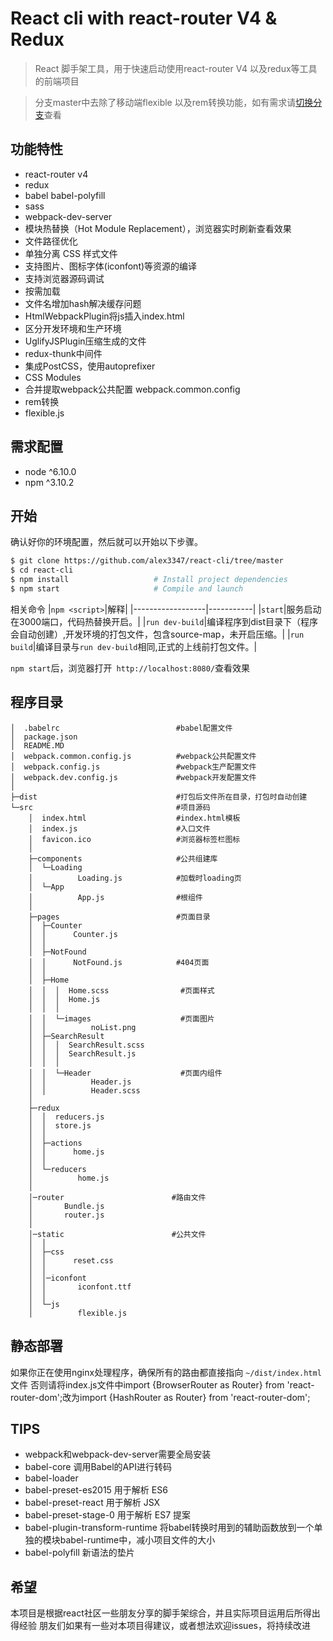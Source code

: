 # React cli with react-router V4 & Redux

> React 脚手架工具，用于快速启动使用react-router V4 以及redux等工具的前端项目

> 分支master中去除了移动端flexible 以及rem转换功能，如有需求请[切换分支](https://github.com/alex3347/react-cli/tree/master)查看
## 功能特性
- react-router v4
- redux
- babel babel-polyfill
- sass
- webpack-dev-server
- 模块热替换（Hot Module Replacement），浏览器实时刷新查看效果
- 文件路径优化
- 单独分离 CSS 样式文件
- 支持图片、图标字体(iconfont)等资源的编译
- 支持浏览器源码调试
- 按需加载
- 文件名增加hash解决缓存问题
- HtmlWebpackPlugin将js插入index.html
- 区分开发环境和生产环境
- UglifyJSPlugin压缩生成的文件
- redux-thunk中间件
- 集成PostCSS，使用autoprefixer
- CSS Modules
- 合并提取webpack公共配置 webpack.common.config
- rem转换
- flexible.js

## 需求配置
- node ^6.10.0
- npm ^3.10.2

## 开始

确认好你的环境配置，然后就可以开始以下步骤。

```bash
$ git clone https://github.com/alex3347/react-cli/tree/master
$ cd react-cli
$ npm install                   # Install project dependencies
$ npm start                     # Compile and launch
```
相关命令
|`npm <script>`|解释|
|------------------|-----------|
|`start`|服务启动在3000端口，代码热替换开启。|
|`run dev-build`|编译程序到dist目录下（程序会自动创建）,开发环境的打包文件，包含source-map，未开启压缩。|
|`run build`|编译目录与`run dev-build`相同,正式的上线前打包文件。|

`npm start`后，浏览器打开` http://localhost:8080/`查看效果

## 程序目录



```
│  .babelrc                          #babel配置文件
│  package.json
│  README.MD
│  webpack.common.config.js          #webpack公共配置文件
│  webpack.config.js                 #webpack生产配置文件
│  webpack.dev.config.js             #webpack开发配置文件
│  
├─dist                               #打包后文件所在目录，打包时自动创建
└─src                                #项目源码
    │  index.html                    #index.html模板
    │  index.js                      #入口文件
    │  favicon.ico                   #浏览器标签栏图标
    │  
    ├─components                     #公共组建库
    │  └─Loading
    │          Loading.js            #加载时loading页
    │  └─App
    │          App.js                #根组件
    │          
    ├─pages                          #页面目录
    │  ├─Counter
    │  │      Counter.js
    │  │      
    │  ├─NotFound
    │  │      NotFound.js            #404页面
    │  │      
    │  ├─Home
    │  │  │  Home.scss                #页面样式
    │  │  │  Home.js
    │  │  │  
    │  │  └─images                    #页面图片
    │  │          noList.png
    │  ├─SearchResult
    │  │  │  SearchResult.scss
    │  │  │  SearchResult.js
    │  │  │  
    │  │  └─Header                    #页面内组件
    │  │          Header.js
    │  │          Header.scss
    │          
    ├─redux
    │  │  reducers.js
    │  │  store.js
    │  │  
    │  ├─actions
    │  │      home.js
    │  │      
    │  └─reducers
    │          home.js
    │          
    │─router                        #路由文件
    │       Bundle.js
    │       router.js         
    │          
    │─static                        #公共文件
    │  │  
    │  ├─css
    │  │      reset.css
    │  │      
    │  │─iconfont
    │  │       iconfont.ttf 
    │  │      
    │  └─js
    │          flexible.js
```

## 静态部署

如果你正在使用nginx处理程序，确保所有的路由都直接指向 `~/dist/index.html` 文件
否则请将index.js文件中import {BrowserRouter as Router} from 'react-router-dom';改为import {HashRouter as Router} from 'react-router-dom';


## TIPS
- webpack和webpack-dev-server需要全局安装
- babel-core 调用Babel的API进行转码
- babel-loader
- babel-preset-es2015 用于解析 ES6
- babel-preset-react 用于解析 JSX
- babel-preset-stage-0 用于解析 ES7 提案
- babel-plugin-transform-runtime 将babel转换时用到的辅助函数放到一个单独的模块babel-runtime中，减小项目文件的大小
- babel-polyfill 新语法的垫片


## 希望
本项目是根据react社区一些朋友分享的脚手架综合，并且实际项目运用后所得出得经验
朋友们如果有一些对本项目得建议，或者想法欢迎issues，将持续改进